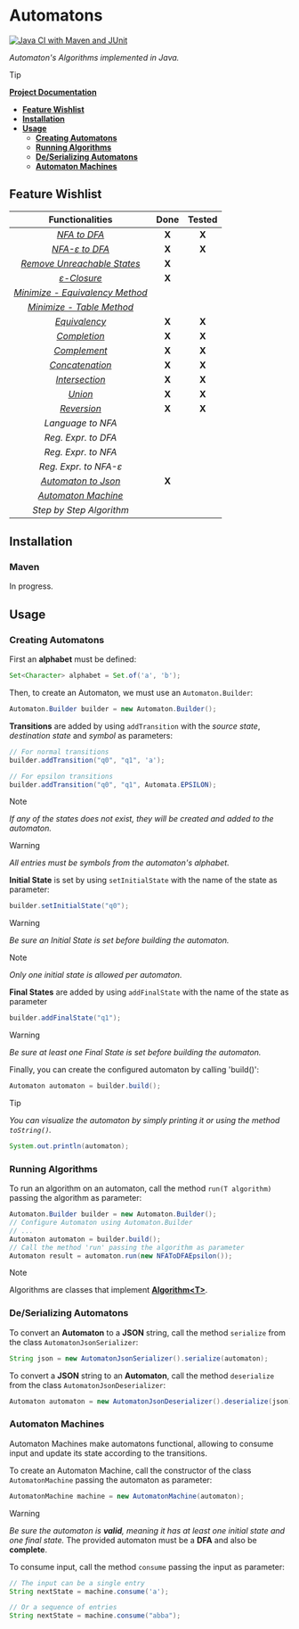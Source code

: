 # Automatons
[![Java CI with Maven and JUnit](https://github.com/Lcs002/Automatons/actions/workflows/maven.yml/badge.svg?branch=master)](https://github.com/Lcs002/Automatons/actions/workflows/maven.yml)

_Automaton's Algorithms implemented in Java._

> [!TIP]
> **[Project Documentation](https://lcs002.github.io/Automatons/)**

- **[Feature Wishlist](#feature-wishlist)**
- **[Installation](#installation)**
- **[Usage](#usage)**
  - **[Creating Automatons](#creating-automatons)**
  - **[Running Algorithms](#running-algorithms)**
  - **[De/Serializing Automatons](#deserializing-automatons)**
  - **[Automaton Machines](#automaton-machines)**

## Feature Wishlist

|                                                             **Functionalities**                                                              | **Done** | **Tested** |
|:--------------------------------------------------------------------------------------------------------------------------------------------:|:--------:|:----------:|
|                        _[NFA to DFA](src/main/java/com/github/lcs002/automatons/automaton/algorithms/NFAToDFA.java)_                         |  **X**   |   **X**    |
|                    _[NFA-ε to DFA](src/main/java/com/github/lcs002/automatons/automaton/algorithms/NFAToDFAEpsilon.java)_                    |  **X**   |   **X**    |
|        _[Remove Unreachable States](src/main/java/com/github/lcs002/automatons/automaton/algorithms/utility/RemoveUnreachable.java)_         |  **X**   |            |
|                _[ε-Closure](src/main/java/com/github/lcs002/automatons/automaton/algorithms/utility/GetEpsilonClosure.java)_                 |  **X**   |            |
| _[Minimize - Equivalency Method](src/main/java/com/github/lcs002/automatons/automaton/algorithms/minimization/MinimizationEquivalence.java)_ |          |            |
|       _[Minimize - Table Method](src/main/java/com/github/lcs002/automatons/automaton/algorithms/minimization/MinimizationTable.java)_       |          |            |
|                      _[Equivalency](src/main/java/com/github/lcs002/automatons/automaton/algorithms/Equivalency.java)_                       |  **X**   |   **X**    |
|                        _[Completion](src/main/java/com/github/lcs002/automatons/automaton/algorithms/Complete.java)_                         |  **X**   |   **X**    |
|                  _[Complement](src/main/java/com/github/lcs002/automatons/automaton/algorithms/properties/Complement.java)_                  |  **X**   |   **X**    |
|               _[Concatenation](src/main/java/com/github/lcs002/automatons/automaton/algorithms/properties/Concatenation.java)_               |  **X**   |   **X**    |
|                _[Intersection](src/main/java/com/github/lcs002/automatons/automaton/algorithms/properties/Intersection.java)_                |  **X**   |   **X**    |
|                       _[Union](src/main/java/com/github/lcs002/automatons/automaton/algorithms/properties/Union.java)_                       |  **X**   |   **X**    |
|                   _[Reversion](src/main/java/com/github/lcs002/automatons/automaton/algorithms/properties/Reversion.java)_                   |  **X**   |   **X**    |
|                                                              _Language to NFA_                                                               |          |            |
|                                                             _Reg. Expr. to DFA_                                                              |          |            |
|                                                             _Reg. Expr. to NFA_                                                              |          |            |
|                                                            _Reg. Expr. to NFA-ε_                                                             |          |            |
|                          _[Automaton to Json](src/main/java/com/github/lcs002/automatons/automaton/serialize/json)_                          |  **X**   |            |
|                  _[Automaton Machine](src/main/java/com/github/lcs002/automatons/automaton/machine/AutomatonMachine.java)_                   |          |            |
|                                                           _Step by Step Algorithm_                                                           |          |            |

## Installation
### Maven
In progress.

## Usage
### Creating Automatons
First an **alphabet** must be defined:
```java
Set<Character> alphabet = Set.of('a', 'b');
```

Then, to create an Automaton, we must use an `Automaton.Builder`:
```java
Automaton.Builder builder = new Automaton.Builder();
```

**Transitions** are added by using `addTransition` with the *source state*, *destination state* and *symbol* as parameters:
```java
// For normal transitions
builder.addTransition("q0", "q1", 'a');

// For epsilon transitions
builder.addTransition("q0", "q1", Automata.EPSILON);
```

> [!NOTE]
> _If any of the states does not exist, they will be created and added to the automaton._

> [!WARNING] 
> _All entries must be symbols from the automaton's alphabet._

**Initial State** is set by using `setInitialState` with the name of the state as parameter:
```java
builder.setInitialState("q0");
```

> [!WARNING]
> _Be sure an Initial State is set before building the automaton._

> [!NOTE] 
> _Only one initial state is allowed per automaton._

**Final States** are added by using `addFinalState` with the name of the state as parameter
```java
builder.addFinalState("q1");
```

> [!WARNING]
> _Be sure at least one Final State is set before building the automaton._

Finally, you can create the configured automaton by calling 'build()':
```java
Automaton automaton = builder.build();
```

> [!TIP]
> _You can visualize the automaton by simply printing it or using the method `toString()`._
> ```java
> System.out.println(automaton);
> ```

### Running Algorithms
To run an algorithm on an automaton, call the method `run(T algorithm)` passing the algorithm as parameter:
```java
Automaton.Builder builder = new Automaton.Builder();
// Configure Automaton using Automaton.Builder
// ...
Automaton automaton = builder.build();
// Call the method 'run' passing the algorithm as parameter
Automaton result = automaton.run(new NFAToDFAEpsilon());
```

> [!NOTE]
> Algorithms are classes that implement **[Algorithm\<T\>](src/main/java/com/github/lcs002/automatons/automaton/algorithms/Algorithm.java)**.

### De/Serializing Automatons
To convert an **Automaton** to a **JSON** string, call the method `serialize` from the class `AutomatonJsonSerializer`:
```java
String json = new AutomatonJsonSerializer().serialize(automaton);
```
To convert a **JSON** string to an **Automaton**, call the method `deserialize` from the class `AutomatonJsonDeserializer`:
```java
Automaton automaton = new AutomatonJsonDeserializer().deserialize(json);
```

### Automaton Machines
Automaton Machines make automatons functional, allowing to consume input and update its state according to the transitions.

To create an Automaton Machine, call the constructor of the class `AutomatonMachine` passing the automaton as parameter:
```java
AutomatonMachine machine = new AutomatonMachine(automaton);
```

> [!WARNING]
> _Be sure the automaton is **valid**, meaning it has at least one initial state and one final state._
> The provided automaton must be a **DFA** and also be **complete**.
> 

To consume input, call the method `consume` passing the input as parameter:
```java
// The input can be a single entry
String nextState = machine.consume('a');

// Or a sequence of entries
String nextState = machine.consume("abba");
```
